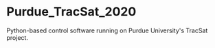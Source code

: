 # Purdue_TracSat_2020
Python-based control software running on Purdue University's TracSat project.
